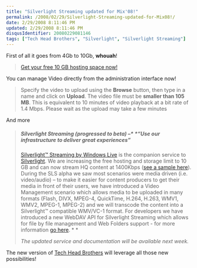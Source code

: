 ```yaml
---
title: "Silverlight Streaming updated for Mix'08!"
permalink: /2008/02/29/Silverlight-Streaming-updated-for-Mix08!/
date: 2/29/2008 8:11:46 PM
updated: 2/29/2008 8:11:46 PM
disqusIdentifier: 20080229081146
tags: ["Tech Head Brothers", "Silverlight", "Silverlight Streaming"]
---
```

First of all it goes from 4Gb to 10Gb, **whouah**!

> [Get your free 10 GB hosting space now!](http://silverlight.live.com/account/create.aspx)
<!-- more -->

You can manage Video directly from the administration interface now!

> Specify the video to upload using the **Browse** button, then type in a name and click on **Upload**. The video file must be **smaller than 105 MB**. This is equivalent to 10 minutes of video playback at a bit rate of 1.4 Mbps. Please wait as the upload may take a few minutes

And more

> ##### Silverlight Streaming (progressed to beta) –* *“*Use our infrastructure to deliver great experiences*”
> 
> [Silverlight™ Streaming by Windows Live](http://silverlight.live.com/) is the companion service to [Silverlight](http://www.microsoft.com/silverlight). We are increasing the free hosting and storage limit to 10 GB and can now stream HQ content at 1400Kbps ([see a sample here](http://silverlight.services.live.com/invoke/6579/HDCORAL1400KBPS/iframe.html)). During the SLS alpha we saw most scenarios were media driven (i.e. video/audio) – to make it easier for content producers to get their media in front of their users, we have introduced a Video Management scenario which allows media to be uploaded in many formats (Flash, DIVX, MPEG-4, QuickTime, H.264, H.263, WMV1, WMV2, MPEG-1, MPEG-2) and we will transcode the content into a Silverlight™ compatible WMV/VC-1 format. For developers we have introduced a new WebDAV API for Silverlight Streaming which allows for file by file management and Web Folders support - for more information [go here](http://dev.live.com/silverlight/). *
> *
> 
> *The updated service and documentation will be available next week.*
> 

The new version of [Tech Head Brothers](http://www.techheadbrothers.com/) will leverage all those new possibilities!
